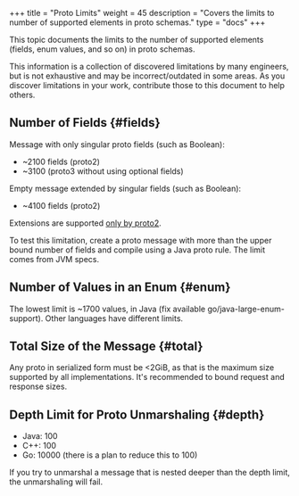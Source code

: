 +++
title = "Proto Limits"
weight = 45
description = "Covers the limits to number of supported elements in proto schemas."
type = "docs"
+++

This topic documents the limits to the number of supported elements (fields,
enum values, and so on) in proto schemas.

This information is a collection of discovered limitations by many engineers,
but is not exhaustive and may be incorrect/outdated in some areas. As you
discover limitations in your work, contribute those to this document to help
others.

## Number of Fields {#fields}

Message with only singular proto fields (such as Boolean):

*   ~2100 fields (proto2)
*   ~3100 (proto3 without using optional fields)

Empty message extended by singular fields (such as Boolean):

*   ~4100 fields (proto2)

Extensions are supported
[only by proto2](/programming-guides/version-comparison#extensionsany).

To test this limitation, create a proto message with more than the upper bound
number of fields and compile using a Java proto rule. The limit comes from JVM
specs.

## Number of Values in an Enum {#enum}

The lowest limit is ~1700 values, in Java (fix available
go/java-large-enum-support). Other languages have different limits.

## Total Size of the Message {#total}

Any proto in serialized form must be <2GiB, as that is the maximum size
supported by all implementations. It's recommended to bound request and response
sizes.

## Depth Limit for Proto Unmarshaling {#depth}

*   Java:
    100
*   C++:
    100
*   Go:
    10000
    (there is a plan to reduce this to 100)

If you try to unmarshal a message that is nested deeper than the depth limit,
the unmarshaling will fail.
